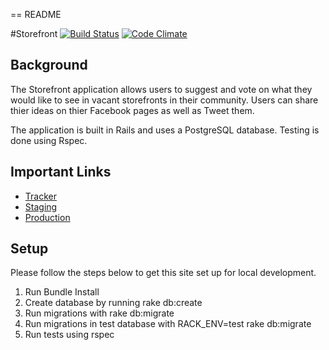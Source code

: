 == README

#Storefront
[![Build Status](https://travis-ci.org/pwenig/gschool_project1_storefront.svg?branch=master)](https://travis-ci.org/pwenig/gschool_project1_storefront)
[![Code Climate](https://codeclimate.com/github/pwenig/gschool_project1_storefront.png)](https://codeclimate.com/github/pwenig/gschool_project1_storefront)

## Background
The Storefront application allows users to suggest and vote on what they would like to see
in vacant storefronts in their community. Users can share thier ideas on thier Facebook pages
as well as Tweet them.

The application is built in Rails and uses a PostgreSQL database. Testing is done using Rspec.

## Important Links

* [Tracker](https://www.pivotaltracker.com/n/projects/1077102)
* [Staging](http://project-storefront-staging.herokuapp.com)
* [Production](http://project-storefront-production.herokuapp.com)

## Setup

Please follow the steps below to get this site set up for local development.

1. Run Bundle Install
1. Create database by running rake db:create
1. Run migrations with rake db:migrate
4. Run migrations in test database with RACK_ENV=test rake db:migrate
5. Run tests using rspec
